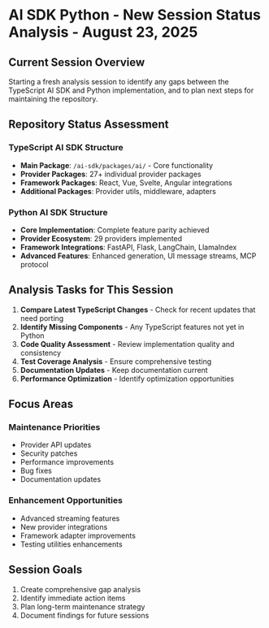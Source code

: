 # AI SDK Python - New Session Status Analysis - August 23, 2025

## Current Session Overview

Starting a fresh analysis session to identify any gaps between the TypeScript AI SDK and Python implementation, and to plan next steps for maintaining the repository.

## Repository Status Assessment

### TypeScript AI SDK Structure
- **Main Package**: `/ai-sdk/packages/ai/` - Core functionality
- **Provider Packages**: 27+ individual provider packages
- **Framework Packages**: React, Vue, Svelte, Angular integrations
- **Additional Packages**: Provider utils, middleware, adapters

### Python AI SDK Structure  
- **Core Implementation**: Complete feature parity achieved
- **Provider Ecosystem**: 29 providers implemented
- **Framework Integrations**: FastAPI, Flask, LangChain, LlamaIndex
- **Advanced Features**: Enhanced generation, UI message streams, MCP protocol

## Analysis Tasks for This Session

1. **Compare Latest TypeScript Changes** - Check for recent updates that need porting
2. **Identify Missing Components** - Any TypeScript features not yet in Python
3. **Code Quality Assessment** - Review implementation quality and consistency
4. **Test Coverage Analysis** - Ensure comprehensive testing
5. **Documentation Updates** - Keep documentation current
6. **Performance Optimization** - Identify optimization opportunities

## Focus Areas

### Maintenance Priorities
- Provider API updates
- Security patches  
- Performance improvements
- Bug fixes
- Documentation updates

### Enhancement Opportunities
- Advanced streaming features
- New provider integrations
- Framework adapter improvements
- Testing utilities enhancements

## Session Goals

1. Create comprehensive gap analysis
2. Identify immediate action items
3. Plan long-term maintenance strategy
4. Document findings for future sessions
